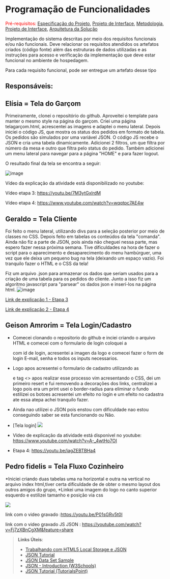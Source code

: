 # Programação de Funcionalidades

<span style="color:red">Pré-requisitos: <a href="2-Especificação do Projeto.md"> Especificação do Projeto</a></span>, <a href="3-Projeto de Interface.md"> Projeto de Interface</a>, <a href="4-Metodologia.md"> Metodologia</a>, <a href="3-Projeto de Interface.md"> Projeto de Interface</a>, <a href="5-Arquitetura da Solução.md"> Arquitetura da Solução</a>

Implementação do sistema descritas por meio dos requisitos funcionais e/ou não funcionais. Deve relacionar os requisitos atendidos os artefatos criados (código fonte) além das estruturas de dados utilizadas e as instruções para acesso e verificação da implementação que deve estar funcional no ambiente de hospedagem.

Para cada requisito funcional, pode ser entregue um artefato desse tipo

## Responsáveis:

## Elísia = Tela do Garçom
Primeiramente, clonei o repositório do github. Aproveitei o template para manter o mesmo style na página do garçom.
Criei uma página telagarçom.html, acrescentei as imagens e adaptei o menu lateral.
Depois iniciei o código JS, que mostra os status dos pedidos em formato de tabela.
Os pedidos são simulados por uma variável JSON.
O código JS recebe o JSON e cria uma tabela dinamicamente. 
Adicionei 2 filtros, um que filtra por número da mesa e outro que filtra pelo status do pedido.
Também adicionei um menu lateral para navegar para a página "HOME" e para fazer logout.

O resultado final da tela se encontra a seguir:


![image](https://github.com/ICEI-PUC-Minas-PMV-ADS/pmv-ads-2022-2-e1-proj-web-t9-bares-restaurantes/blob/e5f1f4a4da45067d15a7d0ab2b47af21546c41f4/docs/img/Teladogar%C3%A7om2.PNG)

Vídeo da explicação da atividade está disponibilizado no youtube:

Vídeo etapa 3: https://youtu.be/7M3ytGxlrdM

Vídeo etapa 4: https://www.youtube.com/watch?v=wqqtpc7AE4w


## Geraldo = Tela Cliente

Foi feito o menu lateral, utilizando divs para a seleção posterior por meio de classes no CSS. Depois feito em tabelas os conteúdos da tela "comanda". Ainda não fiz a parte de JSON, pois ainda não cheguei nessa parte, mas espero fazer nessa próxima semana. Tive dificuldades na hora de fazer o script para o aparecimento e desaparecimento do menu hambúrguer, uma vez que ele deixa um pequeno bug na tela (deixando um espaço vazio). Foi tranquilo fazer o HTML e o CSS da tela!

Fiz um arquivo .json para armazenar os dados que seriam usados para a criação de uma tabela para os pedidos do cliente. Junto a isso fiz um algoritmo javascript para "parsear" os dados json e inserí-los na página html.
![image](https://user-images.githubusercontent.com/70844369/204166694-7f0994c9-4a70-4806-a6da-58f473975912.png)



[Link de explicação 1 - Etapa 3](https://youtu.be/zIatWfAnyZQ)

[Link de explicação 2 - Etapa 4](https://www.youtube.com/watch?v=UBYaBenOtiQ)


## Geison Amrorim = Tela Login/Cadastro 

* Comecei clonando o repositorio do github e inciei criando o arquivo HTML e
comecei com o formulario de login  coloquei a <div> com id de login, acresentei a imagen
da logo e comecei fazer o form de login E-mail, senha e todos os inputs necessarios.
* Logo apos acresentei o formulario de cadastro utilizando as <div> e tag <>
apos realizar esse processo vim acresentando o CSS, dei um primeiro resert e fui removendo a decorações 
dos links, centralizei a logo pois  era um print usei o border-radius para eliminar o fundo
estilizei os botoes acresentei um efeito no login e um efeito no cadastra ate essa atepa achei tranquilo fazer. 
* Ainda nao utilizei o JSON pois enstou com dificuldade nao estou conseguindo saber se esta funcionando ou Nâo.

* [Tela login]  <img src="https://user-images.githubusercontent.com/70844369/194785964-43d40b3e-7062-4885-9a7b-f936523c13fe.png">

* Vídeo de explicação da atividade está disponivel no youtube: https://www.youtube.com/watch?v=A-_4wtHo7OI
* Etapa 4: https://youtu.be/iagZEBTBHa4


 ## Pedro fidelis = Tela Fluxo Cozinheiro
 *Iniciei criando duas tabelas uma na  horizontal e outra na vertical no arquivo index html,tiver certa dificuldade de  de obter o mesmo layout 
 dos outros amigos do grupo,
 *Linkei uma imagem do logo no canto superior esquerdo e estilizei tamanho e posição via css 
 
 <img src="https://user-images.githubusercontent.com/115049250/201232034-ebd5f9e0-4915-43a4-ac02-1f06fb32027b.png">
 
 link com o video gravado :https://youtu.be/P01sGRv5t0I
 
  link com o video gravado JS JSON : https://youtube.com/watch?v=Fj7zXBnCgXM&feature=share
 

  
> **Links Úteis**:
>
> - [Trabalhando com HTML5 Local Storage e JSON](https://www.devmedia.com.br/trabalhando-com-html5-local-storage-e-json/29045)
> - [JSON Tutorial](https://www.w3resource.com/JSON)
> - [JSON Data Set Sample](https://opensource.adobe.com/Spry/samples/data_region/JSONDataSetSample.html)
> - [JSON - Introduction (W3Schools)](https://www.w3schools.com/js/js_json_intro.asp)
> - [JSON Tutorial (TutorialsPoint)](https://www.tutorialspoint.com/json/index.htm)
